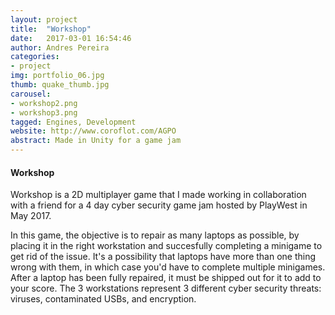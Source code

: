 ```yaml
---
layout: project
title:  "Workshop"
date:   2017-03-01 16:54:46
author: Andres Pereira
categories:
- project
img: portfolio_06.jpg
thumb: quake_thumb.jpg
carousel:
- workshop2.png
- workshop3.png
tagged: Engines, Development
website: http://www.coroflot.com/AGPO
abstract: Made in Unity for a game jam
---
```

#### Workshop
Workshop is a 2D multiplayer game that I made working in collaboration with a friend for a 4 day cyber security game jam hosted by PlayWest in May 2017.

In this game, the objective is to repair as many laptops as possible, by placing it in the right workstation and succesfully completing a minigame to get rid of the issue. It's a possibility that laptops have more than one thing wrong with them, in which case you'd have to complete multiple minigames.
After a laptop has been fully repaired, it must be shipped out for it to add to your score.
The 3 workstations represent 3 different cyber security threats: viruses, contaminated USBs, and encryption.
